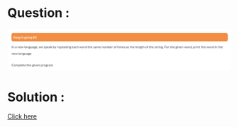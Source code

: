 # Question :
![keep it going #2](https://github.com/prabhu30/coding/blob/main/Edyst/Python%20-%20Intro%20to%20Advanced/02_The%20Basics/22_keep%20it%20going%20%232/image.png)

# Solution :
[Click here](https://github.com/prabhu30/coding/blob/main/Edyst/Python%20-%20Intro%20to%20Advanced/02_The%20Basics/22_keep%20it%20going%20%232/solution.py)
